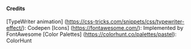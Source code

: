 #### Credits 
[TypeWriter animation] (https://css-tricks.com/snippets/css/typewriter-effect/): Codepen
[Icons] (https://fontawesome.com/): Implemented by FontAwesome
[Color Palettes] (https://colorhunt.co/palettes/pastel): ColorHunt

